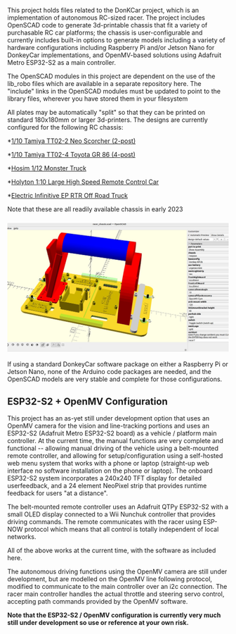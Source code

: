 This project holds files related to the DonKCar project, which is an
implementation of autonomous RC-sized racer.  The project includes
OpenSCAD code to generate 3d-printable chassis that fit a variety
of purchasable RC car platforms; the chassis is user-configurable
and currently includes built-in options to generate models including a 
variety of hardware configurations including Raspberry Pi
and/or Jetson Nano for DonkeyCar implementations, and OpenMV-based
solutions using Adafruit Metro ESP32-S2 as a main controller.  

The OpenSCAD modules in this project are dependent on the use of the 
lib_robo files which are available in a separate repository here.
The "include" links in the OpenSCAD modules must be updated
to point to the library files, wherever you have stored them in
your filesystem

All plates may be automatically "split" so that they can be printed
on standard 180x180mm or larger 3d-printers.  The designs are currently 
configured for the following RC chassis:

*[1/10 Tamiya TT02-2 Neo Scorcher (2-post)](https://smile.amazon.com/gp/product/B00DSVF3BY)

*[1/10 Tamiya TT02-4 Toyota GR 86  (4-post)](https://www.amazon.com/TAMIYA-10-Toyota-TT-02-TAM58694/dp/B09KRR5GKS)

*[Hosim 1/12 Monster Truck](https://www.amazon.com/Hosim-9155-Speed-Monster-Trucks/dp/B07SRTHB3L?th=1) 

*[Holyton 1:10 Large High Speed Remote Control Car](https://www.amazon.com/dp/B08B1F3494)

*[Electric Infinitive EP RTR Off Road Truck](https://www.nitrorcx.com/51c803-truck-ttyellowcarbon.html)

Note that these are all readily available chassis in early 2023
 

<h3 align="center">
	<img width="853" src="https://github.com/dnkorte/DonKCar/blob/main/images/openscad_screenshot_chassis.jpg" alt="sample openscad screen"><br>
</h3>

If using a standard DonkeyCar software package on either a Raspberry Pi or Jetson Nano, none of the Arduino code packages are needed, and the OpenSCAD models are very stable and complete for those configurations.

## ESP32-S2 + OpenMV Configuration

This project has an as-yet still under development option  that uses an OpenMV camera for the vision and line-tracking portions and uses an ESP32-S2 (Adafruit Metro ESP32-S2 board) as a vehicle / platform main controller.  At the current time, the manual functions are very complete and functional -- allowing manual driving of the vehicle using a belt-mounted remote controller, and allowing for setup/configuration using a self-hosted web menu system that works with a phone or laptop (straight-up web interface no software installation on the phone or laptop).  The onboard ESP32-S2 system incorporates a 240x240 TFT display for detailed userfeedback, and a 24 element NeoPixel strip that provides runtime feedback for users "at a distance".  

The belt-mounted remote controller uses an Adafruit QTPy ESP32-S2 with a small OLED display connected to a Wii Nunchuk controller that provides driving commands.   The remote communicates with the racer using ESP-NOW protocol which means that all control is totally independent of local networks.  

All of the above works at the current time, with the software as included here.  

The autonomous driving functions using the OpenMV camera are still under development, but are modelled on the OpenMV line following protocol, modified to communicate to the main controller over an i2c connection.  The racer main controller handles the actual throttle and steering servo control, accepting path commands provided by the OpenMV software.  

**Note that the ESP32-S2 / OpenMV configuration is currently very much still under development so use or reference at your own risk.**
